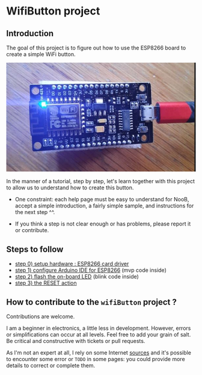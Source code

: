 # WifiButton project

## Introduction

The goal of this project is to figure out how to use the ESP8266 board to create a simple WiFi button.

![ESP 8266 WiFi card](./doc/images/esp8266WiFi_CH340G.JPG)

In the manner of a tutorial, step by step, let's learn together with this project to allow us to understand how to create this button.

- One constraint: each help page must be easy to understand for NooB, accept a simple introduction, a fairly simple sample, and instructions for the next step ^^.

- If you think a step is not clear enough or has problems, please report it or contribute.

## Steps to follow

- [step 0) setup hardware : ESP8266 card driver](./doc/00_setupDriver.md)
- [step 1) configure Arduino IDE for ESP8266](./doc/10_setupIDE.md) (mvp code inside)
- [step 2) flash the on-board LED](./doc/20_flashLed.md) (blink code inside)
- [step 3) the RESET action](./doc/30_reset.md)


## How to contribute to the `wifiButton` project ?

Contributions are welcome.

I am a beginner in electronics, a little less in development. However, errors or simplifications can occur at all levels. Feel free to add your grain of salt. Be critical and constructive with tickets or pull requests.

As I'm not an expert at all, I rely on some Internet [sources](./doc/99_external_resources.md) and it's possible to encounter some error or `TODO` in some pages: you could provide more details to correct or complete them.